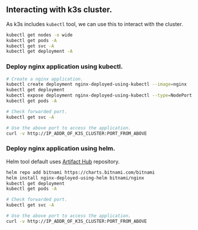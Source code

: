 ## Interacting with k3s cluster.

As k3s includes `kubectl` tool, we can use this to interact with the cluster.
```bash
kubectl get nodes -o wide
kubectl get pods -A
kubectl get svc -A
kubectl get deployment -A
```

### Deploy nginx application using kubectl.
```bash
# Create a nginx application.
kubectl create deployment nginx-deployed-using-kubectl --image=nginx
kubectl get deployment
kubectl expose deployment nginx-deployed-using-kubectl --type=NodePort --port=80
kubectl get pods -A

# Check forwarded port.
kubectl get svc -A

# Use the above port to access the application.
curl -v http://IP_ADDR_OF_K3S_CLUSTER:PORT_FROM_ABOVE
```

### Deploy nginx application using helm.
Helm tool default uses [Artifact Hub](https://artifacthub.io/) repository.
```bash
helm repo add bitnami https://charts.bitnami.com/bitnami
helm install nginx-deployed-using-helm bitnami/nginx
kubectl get deployment
kubectl get pods -A

# Check forwarded port.
kubectl get svc -A

# Use the above port to access the application.
curl -v http://IP_ADDR_OF_K3S_CLUSTER:PORT_FROM_ABOVE
```

